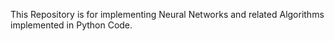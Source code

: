 This Repository is for implementing Neural Networks and related Algorithms implemented in Python Code. 
